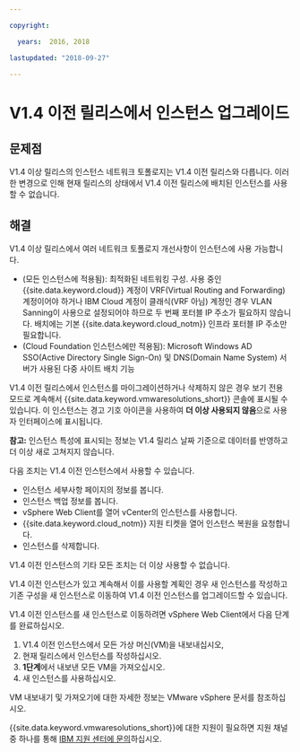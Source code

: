 ```yaml
---

copyright:

  years:  2016, 2018

lastupdated: "2018-09-27"

---
```


# V1.4 이전 릴리스에서 인스턴스 업그레이드

## 문제점

V1.4 이상 릴리스의 인스턴스 네트워크 토폴로지는 V1.4 이전 릴리스와 다릅니다. 이러한 변경으로 인해 현재 릴리스의 상태에서 V1.4 이전 릴리스에 배치된 인스턴스를 사용할 수 없습니다.

## 해결

V1.4 이상 릴리스에서 여러 네트워크 토폴로지 개선사항이 인스턴스에 사용 가능합니다.
* (모든 인스턴스에 적용됨): 최적화된 네트워킹 구성. 사용 중인 {{site.data.keyword.cloud}} 계정이 VRF(Virtual Routing and Forwarding) 계정이어야 하거나 IBM Cloud 계정이 클래식(VRF 아님) 계정인 경우 VLAN Sanning이 사용으로 설정되어야 하므로 두 번째 포터블 IP 주소가 필요하지 않습니다. 배치에는 기본 {{site.data.keyword.cloud_notm}} 인프라 포터블 IP 주소만 필요합니다.
* (Cloud Foundation 인스턴스에만 적용됨): Microsoft Windows AD SSO(Active Directory Single Sign-On) 및 DNS(Domain Name System) 서버가 사용된 다중 사이트 배치 기능

V1.4 이전 릴리스에서 인스턴스를 마이그레이션하거나 삭제하지 않은 경우 보기 전용 모드로 계속해서 {{site.data.keyword.vmwaresolutions_short}} 콘솔에 표시될 수 있습니다. 이 인스턴스는 경고 기호 아이콘을 사용하여 **더 이상 사용되지 않음**으로 사용자 인터페이스에 표시됩니다.

**참고:** 인스턴스 특성에 표시되는 정보는 V1.4 릴리스 날짜 기준으로 데이터를 반영하고 더 이상 새로 고쳐지지 않습니다.

다음 조치는 V1.4 이전 인스턴스에서 사용할 수 있습니다.
*  인스턴스 세부사항 페이지의 정보를 봅니다.
*  인스턴스 백업 정보를 봅니다.
*  vSphere Web Client를 열어 vCenter의 인스턴스를 사용합니다.
*  {{site.data.keyword.cloud_notm}} 지원 티켓을 열어 인스턴스 복원을 요청합니다.
*  인스턴스를 삭제합니다.

V1.4 이전 인스턴스의 기타 모든 조치는 더 이상 사용할 수 없습니다.

V1.4 이전 인스턴스가 있고 계속해서 이를 사용할 계획인 경우 새 인스턴스를 작성하고 기존 구성을 새 인스턴스로 이동하여 V1.4 이전 인스턴스를 업그레이드할 수 있습니다.

V1.4 이전 인스턴스를 새 인스턴스로 이동하려면 vSphere Web Client에서 다음 단계를 완료하십시오.
1. V1.4 이전 인스턴스에서 모든 가상 머신(VM)을 내보내십시오,
2. 현재 릴리스에서 인스턴스를 작성하십시오.
3. **1단계**에서 내보낸 모든 VM을 가져오십시오.
4. 새 인스턴스를 사용하십시오.

VM 내보내기 및 가져오기에 대한 자세한 정보는 VMware vSphere 문서를 참조하십시오.

{{site.data.keyword.vmwaresolutions_short}}에 대한 지원이 필요하면 지원 채널 중 하나를 통해 [IBM 지원 센터에 문의](trbl_support.html)하십시오.
